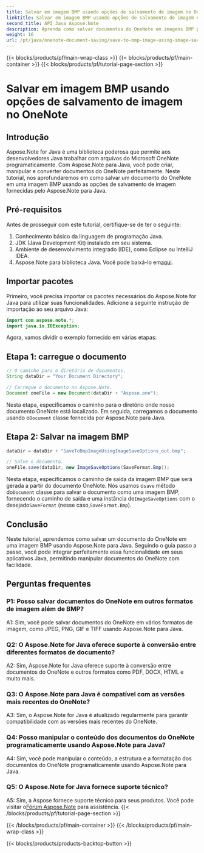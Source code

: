 ```yaml
---
title: Salvar em imagem BMP usando opções de salvamento de imagem no OneNote
linktitle: Salvar em imagem BMP usando opções de salvamento de imagem no OneNote
second_title: API Java Aspose.Note
description: Aprenda como salvar documentos do OneNote em imagens BMP programaticamente usando Aspose.Note para Java. Guia passo a passo com exemplos de código.
weight: 16
url: /pt/java/onenote-document-saving/save-to-bmp-image-using-image-save-options/
---
```


{{< blocks/products/pf/main-wrap-class >}}
{{< blocks/products/pf/main-container >}}
{{< blocks/products/pf/tutorial-page-section >}}

# Salvar em imagem BMP usando opções de salvamento de imagem no OneNote

## Introdução

Aspose.Note for Java é uma biblioteca poderosa que permite aos desenvolvedores Java trabalhar com arquivos do Microsoft OneNote programaticamente. Com Aspose.Note para Java, você pode criar, manipular e converter documentos do OneNote perfeitamente. Neste tutorial, nos aprofundaremos em como salvar um documento do OneNote em uma imagem BMP usando as opções de salvamento de imagem fornecidas pelo Aspose.Note para Java.

## Pré-requisitos

Antes de prosseguir com este tutorial, certifique-se de ter o seguinte:

1. Conhecimento básico da linguagem de programação Java.
2. JDK (Java Development Kit) instalado em seu sistema.
3. Ambiente de desenvolvimento integrado (IDE), como Eclipse ou IntelliJ IDEA.
4.  Aspose.Note para biblioteca Java. Você pode baixá-lo em[aqui](https://releases.aspose.com/note/java/).

## Importar pacotes

Primeiro, você precisa importar os pacotes necessários do Aspose.Note for Java para utilizar suas funcionalidades. Adicione a seguinte instrução de importação ao seu arquivo Java:

```java
import com.aspose.note.*;
import java.io.IOException;
```

Agora, vamos dividir o exemplo fornecido em várias etapas:

## Etapa 1: carregue o documento

```java
// O caminho para o diretório de documentos.
String dataDir = "Your Document Directory";

// Carregue o documento no Aspose.Note.
Document oneFile = new Document(dataDir + "Aspose.one");
```

Nesta etapa, especificamos o caminho para o diretório onde nosso documento OneNote está localizado. Em seguida, carregamos o documento usando o`Document` classe fornecida por Aspose.Note para Java.

## Etapa 2: Salvar na imagem BMP

```java
dataDir = dataDir + "SaveToBmpImageUsingImageSaveOptions_out.bmp";

// Salve o documento.
oneFile.save(dataDir, new ImageSaveOptions(SaveFormat.Bmp));
```

 Nesta etapa, especificamos o caminho de saída da imagem BMP que será gerada a partir do documento OneNote. Nós usamos o`save` método do`Document` classe para salvar o documento como uma imagem BMP, fornecendo o caminho de saída e uma instância de`ImageSaveOptions` com o desejado`SaveFormat` (nesse caso,`SaveFormat.Bmp`).

## Conclusão

Neste tutorial, aprendemos como salvar um documento do OneNote em uma imagem BMP usando Aspose.Note para Java. Seguindo o guia passo a passo, você pode integrar perfeitamente essa funcionalidade em seus aplicativos Java, permitindo manipular documentos do OneNote com facilidade.

## Perguntas frequentes

### P1: Posso salvar documentos do OneNote em outros formatos de imagem além de BMP?

A1: Sim, você pode salvar documentos do OneNote em vários formatos de imagem, como JPEG, PNG, GIF e TIFF usando Aspose.Note para Java.

### Q2: O Aspose.Note for Java oferece suporte à conversão entre diferentes formatos de documento?

A2: Sim, Aspose.Note for Java oferece suporte à conversão entre documentos do OneNote e outros formatos como PDF, DOCX, HTML e muito mais.

### Q3: O Aspose.Note para Java é compatível com as versões mais recentes do OneNote?

A3: Sim, o Aspose.Note for Java é atualizado regularmente para garantir compatibilidade com as versões mais recentes do OneNote.

### Q4: Posso manipular o conteúdo dos documentos do OneNote programaticamente usando Aspose.Note para Java?

A4: Sim, você pode manipular o conteúdo, a estrutura e a formatação dos documentos do OneNote programaticamente usando Aspose.Note para Java.

### Q5: O Aspose.Note for Java fornece suporte técnico?

 A5: Sim, a Aspose fornece suporte técnico para seus produtos. Você pode visitar o[Fórum Aspose.Note](https://forum.aspose.com/c/note/28) para assistência.
{{< /blocks/products/pf/tutorial-page-section >}}

{{< /blocks/products/pf/main-container >}}
{{< /blocks/products/pf/main-wrap-class >}}

{{< blocks/products/products-backtop-button >}}
